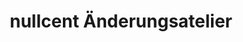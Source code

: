 ---
title: "nullcent Änderungsatelier"
url: /bochum/nullcent-aenderungsatelier/
shop: Schneiderei
---